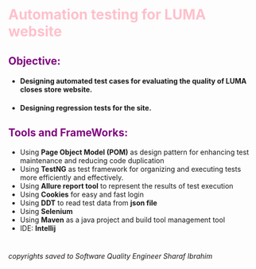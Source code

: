 # 
# <span style="color: Pink;">Automation testing for LUMA website</span>

## <span style="color: Purple;"> Objective: </span>
* <h4>Designing automated test cases for evaluating the quality of LUMA closes store website.</h4>
* <h4>Designing regression tests for the site.</h4>


## <span style="color: Purple;"> Tools and FrameWorks: </span>
* <h>Using **Page Object Model (POM)** as design pattern for enhancing test maintenance and reducing code duplication
* Using **TestNG** as test framework for organizing and executing tests more efficiently and effectively.
* Using **Allure report tool** to represent the results of test execution
* Using **Cookies** for easy and fast login
* Using **DDT** to read test data from **json file**
* Using **Selenium**
* Using **Maven** as a java project and build tool management tool
* IDE: **Intellij**
  </h4>






<h1></h1>
<h6>copyrights saved to Software Quality Engineer Sharaf Ibrahim</h6>
